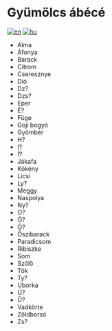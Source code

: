 # Gyümölcs ábécé

[![en](https://img.shields.io/badge/lang-english%20%F0%9F%87%AC%F0%9F%87%A7-white)](README.md)
[![hu](https://img.shields.io/badge/nyelv-magyar%20%F0%9F%87%AD%F0%9F%87%BA-white)](README.hu.md)

- Alma
- Áfonya
- Barack
- Citrom
- Cseresznye
- Dió
- Dz?
- Dzs?
- Eper
- É?
- Füge
- Goji bogyó
- Gyömbér
- H?
- I?
- Í?
- Jákafa
- Kökény
- Licsi
- Ly?
- Meggy
- Naspolya
- Ny?
- O?
- Ó?
- Ö?
- Őszibarack
- Paradicsom
- Ribiszke
- Som
- Szőlő
- Tök
- Ty?
- Uborka
- Ú?
- Ű?
- Vadkörte
- Zöldborsó
- Zs?
